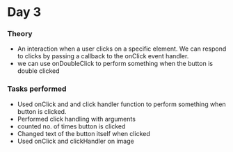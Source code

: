 # Day 3

### Theory

- An interaction when a user clicks on a specific element. We can respond to clicks by passing a callback to the onClick event handler.
- we can use onDoubleClick to perform something when the button is double clicked

### Tasks performed

- Used onClick and and click handler function to perform something when button is clicked.
- Performed click handling with arguments
- counted no. of times button is clicked
- Changed text of the button itself when clicked
- Used onClick and clickHandler on image
